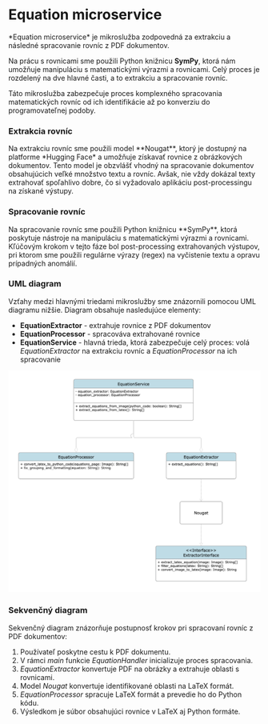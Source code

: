 # Equation microservice

<div style={{ textAlign: 'justify' }}>
   *Equation microservice* je mikroslužba zodpovedná za extrakciu a následné spracovanie rovníc z PDF dokumentov.

   Na prácu s rovnicami sme použili Python knižnicu **SymPy**, ktorá nám umožňuje manipuláciu s matematickými výrazmi a rovnicami. Celý proces je rozdelený na dve hlavné časti, a to extrakciu a spracovanie rovníc. 

   Táto mikroslužba zabezpečuje proces komplexného spracovania matematických rovníc od ich identifikácie až po konverziu do programovateľnej podoby.
</div>

### Extrakcia rovníc

<div style={{ textAlign: 'justify' }}>
   Na extrakciu rovníc sme použili model **Nougat**, ktorý je dostupný na platforme *Hugging Face* a umožňuje získavať rovnice z obrázkových dokumentov. Tento model je obzvlášť vhodný na spracovanie dokumentov obsahujúcich veľké množstvo textu a rovníc. Avšak, nie vždy dokázal texty extrahovať spoľahlivo dobre, čo si vyžadovalo aplikáciu post-processingu na získané výstupy.
</div>

### Spracovanie rovníc

<div style={{ textAlign: 'justify' }}>
    Na spracovanie rovníc sme použili Python knižnicu **SymPy**, ktorá poskytuje nástroje na manipuláciu s matematickými výrazmi a rovnicami. Kľúčovým krokom v tejto fáze bol post-processing extrahovaných výstupov, pri ktorom sme použili regulárne výrazy (regex) na vyčistenie textu a opravu prípadných anomálií.
</div>

### UML diagram

<div style={{ textAlign: 'justify' }}>
   Vzťahy medzi hlavnými triedami mikroslužby sme znázornili pomocou UML diagramu nižšie. Diagram obsahuje nasledujúce elementy:
   
   - **EquationExtractor** - extrahuje rovnice z PDF dokumentov
   - **EquationProcessor** - spracováva extrahované rovnice
   - **EquationService** - hlavná trieda, ktorá zabezpečuje celý proces: volá *EquationExtractor* na extrakciu rovníc a *EquationProcessor* na ich spracovanie

</div>

![ilustration-image](/img/ai_doc/UML_diagram_equation_service.png)


### Sekvenčný diagram

<div style={{ textAlign: 'justify' }}>
   Sekvenčný diagram znázorňuje postupnosť krokov pri spracovaní rovníc z PDF dokumentov:

   1. Používateľ poskytne cestu k PDF dokumentu.
   2. V rámci *main* funkcie *EquationHandler* inicializuje proces spracovania.
   3. *EquationExtractor* konvertuje PDF na obrázky a extrahuje oblasti s rovnicami.
   4. Model *Nougat* konvertuje identifikované oblasti na LaTeX formát.
   5. *EquationProcessor* spracuje LaTeX formát a prevedie ho do Python kódu.
   6. Výsledkom je súbor obsahujúci rovnice v LaTeX aj Python formáte.
</div>
